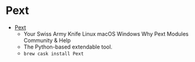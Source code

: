 # Pext
- [Pext](https://pext.io/)
  -  Your Swiss Army Knife  Linux  macOS  Windows Why Pext Modules Community & Help
  - The Python-based extendable tool.
  - `brew cask install Pext`
